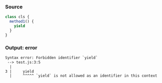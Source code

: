 ### Source
```js parse:stmt
class cls {
  method1() {
    yield
  }
}
```

### Output: error
```txt
Syntax error: Forbidden identifier `yield`
 --> test.js:3:5
  |
3 |     yield
  |     ^^^^^ `yield` is not allowed as an identifier in this context
```

